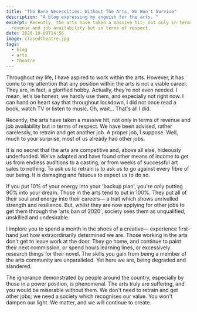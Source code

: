 ```yaml
---
title: "The Bare Necessities: Without The Arts, We Won't Survive"
description: "A blog expressing my anguish for the arts. "
excerpt: Recently, the arts have taken a massive hit; not only in terms of
  revenue and job availability but in terms of respect.
date: 2020-10-09T14:56
image: closedtheatre.jpg
tags:
  - blog
  - arts
  - theatre
---
```

Throughout my life, I have aspired to work within the arts. However, it has come to my attention that any position within the arts is not a viable career. They are, in fact, a glorified hobby. Actually, they're not even needed. I mean, let's be honest, we hardly use them, and especially not right now. I can hand on heart say that throughout lockdown, I did not once read a book, watch TV or listen to music. Oh, wait... That's all I did. 

Recently, the arts have taken a massive hit; not only in terms of revenue and job availability but in terms of respect. We have been advised, rather carelessly, to retrain and get another job. A proper job, I suppose. Well, much to your surprise, most of us already had other jobs. 

It is no secret that the arts are competitive and, above all else, hideously underfunded. We've adapted and have found other means of income to get us from endless auditions to a casting, or from weeks of successful art sales to nothing. To ask us to retrain is to ask us to go against every fibre of our being. It is damaging and fatuous to expect us to do so. 

If you put 10% of your energy into your 'backup plan', you're only putting 90% into your dream. Those in the arts tend to put in 100%. They put all of their soul and energy into their careers— a trait which shows unrivalled strength and resilience. But, whilst they are now applying for other jobs to get them through the 'arts ban of 2020', society sees them as unqualified, unskilled and undesirable. 

I implore you to spend a month in the shoes of a creative— experience first-hand just how extraordinarily determined we are. Those working in the arts don't get to leave work at the door. They go home, and continue to paint their next commission, or spend hours learning lines, or excessively research things for their novel. The skills you gain from being a member of the arts community are unparalleled. Yet here we are, being degraded and slandered. 

The ignorance demonstrated by people around the country, especially by those in a power position, is phenomenal. The arts truly are suffering, and you would be miserable without them. We don't need to retrain and get other jobs; we need a society which recognises our value. You won't dampen our light. We matter, and we will continue to create. 


